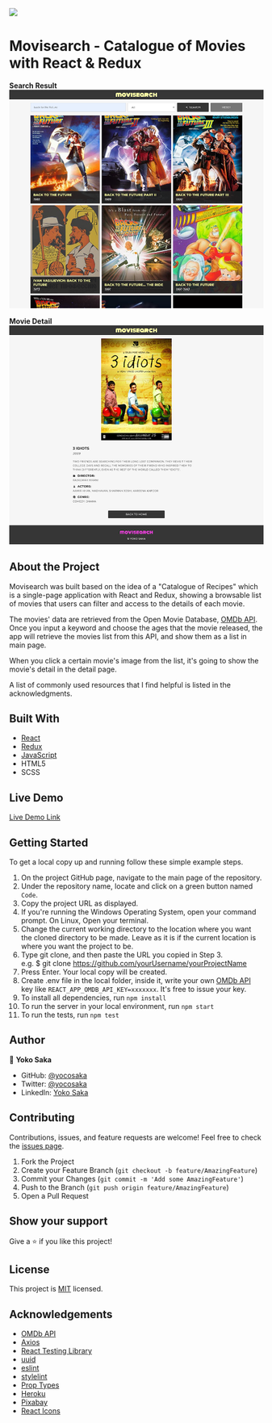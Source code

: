 ![](https://img.shields.io/badge/Microverse-blueviolet)
# Movisearch - Catalogue of Movies with React & Redux

**Search Result** 
![Search Result Screenshot](./screenshot-1.png)

**Movie Detail** 
![Detail Page Screenshot](./screenshot-2.png)


## About the Project
Movisearch was built based on the idea of a "Catalogue of Recipes" which is a single-page application with React and Redux, showing a browsable list of movies that users can filter and access to the details of each movie.

The movies' data are retrieved from the Open Movie Database, [OMDb API](https://www.omdbapi.com/).
Once you input a keyword and choose the ages that the movie released, the app will retrieve the movies list from this API, and show them as a list in main page.

When you click a certain movie's image from the list, it's going to show the movie's detail in the detail page.

A list of commonly used resources that I find helpful is listed in the acknowledgments.


## Built With

* [React](https://reactjs.org/)
* [Redux](https://redux.js.org/)
* [JavaScript](https://en.wikipedia.org/wiki/JavaScript)
* HTML5
* SCSS


## Live Demo
[Live Demo Link](https://catalogue-of-movies-yoko.herokuapp.com/)


## Getting Started

To get a local copy up and running follow these simple example steps.

1. On the project GitHub page, navigate to the main page of the repository.
2. Under the repository name, locate and click on a green button named `Code`. 
3. Copy the project URL as displayed.
4. If you're running the Windows Operating System, open your command prompt. On Linux, Open your terminal. 
5. Change the current working directory to the location where you want the cloned directory to be made. Leave as it is if the current location is where you want the project to be. 
6. Type git clone, and then paste the URL you copied in Step 3. <br>
e.g. $ git clone https://github.com/yourUsername/yourProjectName 
7. Press Enter. Your local copy will be created. 
8. Create .env file in the local folder, inside it, write your own [OMDb API](https://www.omdbapi.com/) key like `REACT_APP_OMDB_API_KEY=xxxxxxx`. It's free to issue your key.
9. To install all dependencies, run `npm install`
10. To run the server in your local environment, run `npm start`
11. To run the tests, run `npm test`

## Author

👤 **Yoko Saka**

- GitHub: [@yocosaka](https://github.com/yocosaka)
- Twitter: [@yocosaka](https://twitter.com/yocosaka)
- LinkedIn: [Yoko Saka](https://www.linkedin.com/in/yokosaka)


## Contributing

Contributions, issues, and feature requests are welcome!
Feel free to check the [issues page](../../issues).

1. Fork the Project
2. Create your Feature Branch (`git checkout -b feature/AmazingFeature`)
3. Commit your Changes (`git commit -m 'Add some AmazingFeature'`)
4. Push to the Branch (`git push origin feature/AmazingFeature`)
5. Open a Pull Request


## Show your support

Give a ⭐️ if you like this project!


## License

This project is [MIT](./LICENSE) licensed.


## Acknowledgements
* [OMDb API](https://www.omdbapi.com/)
* [Axios](https://github.com/axios/axios)
* [React Testing Library](https://github.com/testing-library/react-testing-library)
* [uuid](https://github.com/uuidjs/uuid)
* [eslint](https://eslint.org/)
* [stylelint](https://stylelint.io/)
* [Prop Types](https://www.npmjs.com/package/prop-types)
* [Heroku](https://dashboard.heroku.com/)
* [Pixabay](https://pixabay.com/)
* [React Icons](https://react-icons.github.io/react-icons/)
